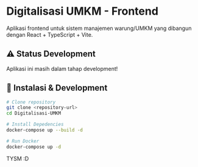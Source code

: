 # Digitalisasi UMKM - Frontend

Aplikasi frontend untuk sistem manajemen warung/UMKM yang dibangun dengan React + TypeScript + Vite.

## ⚠️ Status Development

Aplikasi ini masih dalam tahap development!

## 🚀 Instalasi & Development

```bash
# Clone repository
git clone <repository-url>
cd Digitalisasi-UMKM

# Install Depedencies
docker-compose up --build -d

# Run Docker
docker-compose up -d
```
TYSM :D